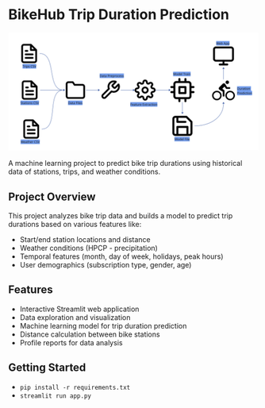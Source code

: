 # BikeHub Trip Duration Prediction

![Project Overview](artifacts/overview.png)


A machine learning project to predict bike trip durations using historical data of stations, trips, and weather conditions.

## Project Overview

This project analyzes bike trip data and builds a model to predict trip durations based on various features like:
- Start/end station locations and distance
- Weather conditions (HPCP - precipitation)
- Temporal features (month, day of week, holidays, peak hours)
- User demographics (subscription type, gender, age)

## Features

- Interactive Streamlit web application
- Data exploration and visualization
- Machine learning model for trip duration prediction
- Distance calculation between bike stations
- Profile reports for data analysis


## Getting Started

- ```pip install -r requirements.txt```
- ```streamlit run app.py```


